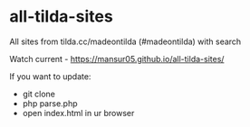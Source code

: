 # all-tilda-sites
All sites from tilda.cc/madeontilda (#madeontilda) with search


Watch current - https://mansur05.github.io/all-tilda-sites/


If you want to update:
- git clone
- php parse.php
- open index.html in ur browser
